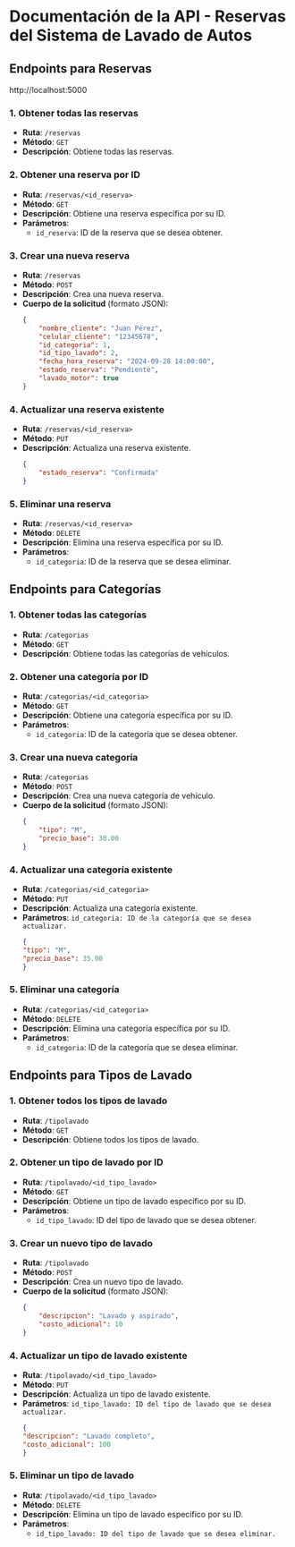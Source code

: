 # Documentación de la API - Reservas del Sistema de Lavado de Autos

## Endpoints para Reservas

http://localhost:5000

### 1. Obtener todas las reservas
- **Ruta**: `/reservas`
- **Método**: `GET`
- **Descripción**: Obtiene todas las reservas.

### 2. Obtener una reserva por ID
- **Ruta**: `/reservas/<id_reserva>`
- **Método**: `GET`
- **Descripción**: Obtiene una reserva específica por su ID.
- **Parámetros**:
  - `id_reserva`: ID de la reserva que se desea obtener.

### 3. Crear una nueva reserva
- **Ruta**: `/reservas`
- **Método**: `POST`
- **Descripción**: Crea una nueva reserva.
- **Cuerpo de la solicitud** (formato JSON):
  ```json
  {
      "nombre_cliente": "Juan Pérez",
      "celular_cliente": "12345678",
      "id_categoria": 1,
      "id_tipo_lavado": 2,
      "fecha_hora_reserva": "2024-09-28 14:00:00",
      "estado_reserva": "Pendiente",
      "lavado_motor": true
  }
### 4. Actualizar una reserva existente
- **Ruta**: `/reservas/<id_reserva>`
- **Método**: `PUT`
- **Descripción**: Actualiza una reserva existente.
    ```json
    {
        "estado_reserva": "Confirmada"
    }

### 5. Eliminar una reserva
- **Ruta**: `/reservas/<id_reserva>`
- **Método**: `DELETE`
- **Descripción**: Elimina una reserva específica por su ID.
- **Parámetros**:
  - `id_categoria`: ID de la reserva que se desea eliminar.

## Endpoints para Categorías

### 1. Obtener todas las categorías
- **Ruta**: `/categorias`
- **Método**: `GET`
- **Descripción**: Obtiene todas las categorías de vehículos.

### 2. Obtener una categoría por ID
- **Ruta**: `/categorias/<id_categoria>`
- **Método**: `GET`
- **Descripción**: Obtiene una categoría específica por su ID.
- **Parámetros**:
  - `id_categoria`: ID de la categoría que se desea obtener.

### 3. Crear una nueva categoría
- **Ruta**: `/categorias`
- **Método**: `POST`
- **Descripción**: Crea una nueva categoría de vehículo.
- **Cuerpo de la solicitud** (formato JSON):
  ```json
  {
      "tipo": "M",
      "precio_base": 30.00
  }

### 4. Actualizar una categoría existente
- **Ruta**: `/categorias/<id_categoria>`
- **Método**: `PUT`
- **Descripción**: Actualiza una categoría existente.
- **Parámetros**:
    `id_categoria: ID de la categoría que se desea actualizar.`
    ```json
    {
    "tipo": "M",
    "precio_base": 35.00
    }

### 5. Eliminar una categoría
- **Ruta**: `/categorias/<id_categoria>`
- **Método**: `DELETE`
- **Descripción**: Elimina una categoría específica por su ID.
- **Parámetros**:
  - `id_categoria`: ID de la categoría que se desea eliminar.


## Endpoints para Tipos de Lavado

### 1. Obtener todos los tipos de lavado
- **Ruta**: `/tipolavado`
- **Método**: `GET`
- **Descripción**: Obtiene todos los tipos de lavado.

### 2. Obtener un tipo de lavado por ID
- **Ruta**: `/tipolavado/<id_tipo_lavado>`
- **Método**: `GET`
- **Descripción**: Obtiene un tipo de lavado específico por su ID.
- **Parámetros**:
  - `id_tipo_lavado`: ID del tipo de lavado que se desea obtener.

### 3. Crear un nuevo tipo de lavado
- **Ruta**: `/tipolavado`
- **Método**: `POST`
- **Descripción**: Crea un nuevo tipo de lavado.
- **Cuerpo de la solicitud** (formato JSON):
  ```json
  {
      "descripcion": "Lavado y aspirado",
      "costo_adicional": 10
  }

### 4. Actualizar un tipo de lavado existente
- **Ruta**: `/tipolavado/<id_tipo_lavado>`
- **Método**: `PUT`
- **Descripción**: Actualiza un tipo de lavado existente.
- **Parámetros**:
    `id_tipo_lavado: ID del tipo de lavado que se desea actualizar.`
    ```json
    {
    "descripcion": "Lavado completo",
    "costo_adicional": 100
    }

### 5. Eliminar un tipo de lavado
- **Ruta**: `/tipolavado/<id_tipo_lavado>`
- **Método**: `DELETE`
- **Descripción**: Elimina un tipo de lavado específico por su ID.
- **Parámetros**:
  - `id_tipo_lavado: ID del tipo de lavado que se desea eliminar.`
